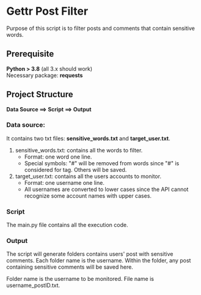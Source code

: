 # Gettr Post Filter 
Purpose of this script is to filter posts and comments that contain sensitive words. 

## Prerequisite
**Python > 3.8** (all 3.x should work)  
Necessary package: **requests**

## Project Structure

**Data Source ==> Script ==> Output**  

### Data source:  
It contains two txt files: **sensitive_words.txt** and **target_user.txt**.   
1. sensitive_words.txt: contains all the words to filter.
    + Format: one word one line.
    + Special symbols: "#" will be removed from words since "#" is considered for tag. Others will be saved. 
2. target_user.txt: contains all the users accounts to monitor.
    + Format: one username one line.
    + All usernames are converted to lower cases since the API cannot recognize some account names with upper cases. 
    
### Script
The main.py file contains all the execution code. 

### Output
The script will generate folders contains users' post with sensitive comments. 
Each folder name is the username. Within the folder, any post containing sensitive comments will be saved here. 

Folder name is the username to be monitored. 
File name is username_postID.txt. 

